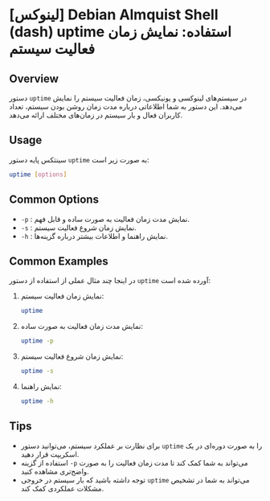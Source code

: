 # [لینوکس] Debian Almquist Shell (dash) uptime استفاده: نمایش زمان فعالیت سیستم

## Overview
دستور `uptime` در سیستم‌های لینوکسی و یونیکسی، زمان فعالیت سیستم را نمایش می‌دهد. این دستور به شما اطلاعاتی درباره مدت زمان روشن بودن سیستم، تعداد کاربران فعال و بار سیستم در زمان‌های مختلف ارائه می‌دهد.

## Usage
سینتکس پایه دستور `uptime` به صورت زیر است:

```bash
uptime [options]
```

## Common Options
- `-p` : نمایش مدت زمان فعالیت به صورت ساده و قابل فهم.
- `-s` : نمایش زمان شروع فعالیت سیستم.
- `-h` : نمایش راهنما و اطلاعات بیشتر درباره گزینه‌ها.

## Common Examples
در اینجا چند مثال عملی از استفاده از دستور `uptime` آورده شده است:

1. نمایش زمان فعالیت سیستم:
   ```bash
   uptime
   ```

2. نمایش مدت زمان فعالیت به صورت ساده:
   ```bash
   uptime -p
   ```

3. نمایش زمان شروع فعالیت سیستم:
   ```bash
   uptime -s
   ```

4. نمایش راهنما:
   ```bash
   uptime -h
   ```

## Tips
- برای نظارت بر عملکرد سیستم، می‌توانید دستور `uptime` را به صورت دوره‌ای در یک اسکریپت قرار دهید.
- استفاده از گزینه `-p` می‌تواند به شما کمک کند تا مدت زمان فعالیت را به صورت واضح‌تری مشاهده کنید.
- توجه داشته باشید که بار سیستم در خروجی `uptime` می‌تواند به شما در تشخیص مشکلات عملکردی کمک کند.